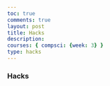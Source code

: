 ```yaml
---
toc: true
comments: true
layout: post
title: Hacks
description: 
courses: { compsci: {week: 3} }
type: hacks
---
```


### Hacks

